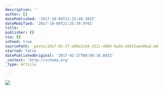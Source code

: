 ```yaml
---
description: ''
author: []
datePublished: '2017-10-04T21:25:40.383Z'
dateModified: '2017-10-04T21:25:39.970Z'
title: ''
publisher: {}
via: {}
inFeed: true
sourcePath: _posts/2017-02-27-dd9a31d4-321c-4800-9a3d-e8815aea9ba2.md
starred: false
datePublishedOriginal: '2017-02-27T00:09:16.883Z'
_context: 'http://schema.org'
_type: Article

---
```

![](https://the-grid-user-content.s3-us-west-2.amazonaws.com/cfd7937f-8d4e-4663-8a05-33e2fbdc40ba.jpg)